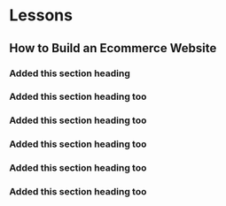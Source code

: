 # Lessons

## How to Build an Ecommerce Website

### Added this section heading

### Added this section heading too

### Added this section heading too

### Added this section heading too

### Added this section heading too

### Added this section heading too
